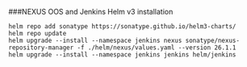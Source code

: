 ###NEXUS OOS and Jenkins Helm v3 installation

```
helm repo add sonatype https://sonatype.github.io/helm3-charts/
helm repo update
helm upgrade --install --namespace jenkins nexus sonatype/nexus-repository-manager -f ./helm/nexus/values.yaml --version 26.1.1
helm upgrade --install --namespace jenkins jenkins helm/jenkins
```